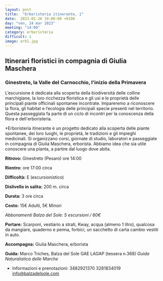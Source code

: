 ```yaml
---
layout: post
title:  "Erboristeria itinerante, 1"
date:  2023-01-26 19:00:00 +0100
day: "ven, 24 mar 2023"
meeting: "14:00"
category: erboristeria 
difficult: 1
image: erb1.jpg
---
```


## Itinerari floristici in compagnia di Giulia Maschera
### Ginestreto, la Valle del Carnocchio, l'inizio della Primavera

L’escursione è dedicata alla scoperta della biodiversità delle colline marchigiane, la loro ricchezza floristica e gli usi e le proprietà delle principali piante officinali spontanee incontrate.
Impareremo a riconoscere la flora, gli habitat e l’ecologia delle principali specie presenti nel territorio.
Questa passeggiata fa parte di un ciclo di incontri per la conoscenza della flora e dell'erboristeria.

*Erboristeria itinerante è un progetto dedicato alla scoperta delle piante spontanee, dei loro luoghi, le proprietà, le tradizioni e gli impieghi medicinali. Si organizzano corsi, giornate di studio, laboratori e passeggiate in compagnia di Giulia Maschera, erborista. Abbiamo idea che sia utile conoscere una pianta, a partire dal luogo dove abita.

**Ritrovo:** Ginestreto (Pesaro) ore 14:00

**Rientro:** ore 17:00 circa 

**Difficoltà:** E (escursionistico)

**Dislivello in salita:**  200 m. circa

**Durata:** 3 ore circa

**Costo:** 15€ Adulti, 5€ Minori

*Abbonamenti Balza del Sole: 5 escursioni / 60€*

**Portare:** Scarponi, vestiario a strati, Kway, acqua (almeno 1 litro), qualcosa da mangiare, quaderno e penna, forbici, un sacchetto di carta cambio vestiti in auto.

**Accompagna:** Giulia Maschera, erborista 

**Guida:** Marco Triches, Balza del Sole GAE LAGAP (tessera n.368)
*Guida Naturalistica delle Marche*

+ Informazioni e prenotazioni:    3482921370    3281834019    info@balzadelsole.com

